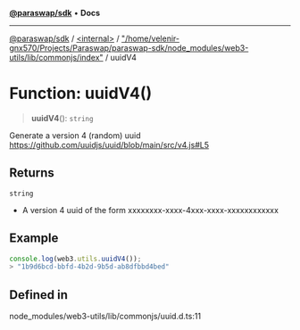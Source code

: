 [**@paraswap/sdk**](../../../../README.md) • **Docs**

***

[@paraswap/sdk](../../../../globals.md) / [\<internal\>](../../../README.md) / ["/home/velenir-gnx570/Projects/Paraswap/paraswap-sdk/node\_modules/web3-utils/lib/commonjs/index"](../README.md) / uuidV4

# Function: uuidV4()

> **uuidV4**(): `string`

Generate a version 4 (random) uuid
https://github.com/uuidjs/uuid/blob/main/src/v4.js#L5

## Returns

`string`

- A version 4 uuid of the form xxxxxxxx-xxxx-4xxx-xxxx-xxxxxxxxxxxx

## Example

```ts
console.log(web3.utils.uuidV4());
> "1b9d6bcd-bbfd-4b2d-9b5d-ab8dfbbd4bed"
```

## Defined in

node\_modules/web3-utils/lib/commonjs/uuid.d.ts:11
